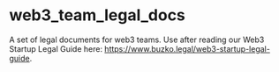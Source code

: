 # web3_team_legal_docs
A set of legal documents for web3 teams. Use after reading our Web3 Startup Legal Guide here: https://www.buzko.legal/web3-startup-legal-guide.
